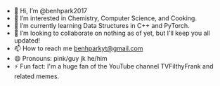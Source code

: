 - 👋 Hi, I’m @benhpark2017
- 👀 I’m interested in Chemistry, Computer Science, and Cooking.
- 🌱 I’m currently learning Data Structures in C++ and PyTorch.
- 💞️ I’m looking to collaborate on nothing as of yet, but I'll keep you all updated!
- 📫 How to reach me benhparkyt@gmail.com
- 😄 Pronouns: pink/guy jk he/him
- ⚡ Fun fact: I'm a huge fan of the YouTube channel TVFilthyFrank and related memes.

<!---
benhpark2017/benhpark2017 is a ✨ special ✨ repository because its `README.md` (this file) appears on your GitHub profile.
You can click the Preview link to take a look at your changes.
--->
